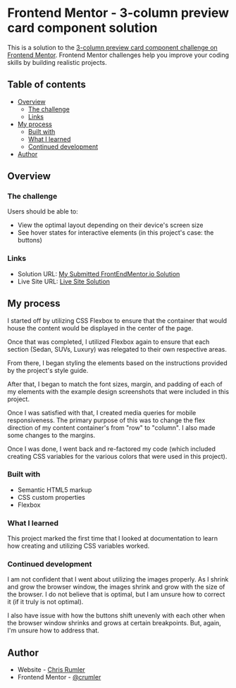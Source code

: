 # Frontend Mentor - 3-column preview card component solution

This is a solution to the [3-column preview card component challenge on Frontend Mentor](https://www.frontendmentor.io/challenges/3column-preview-card-component-pH92eAR2-). Frontend Mentor challenges help you improve your coding skills by building realistic projects. 

## Table of contents

- [Overview](#overview)
  - [The challenge](#the-challenge)
  - [Links](#links)
- [My process](#my-process)
  - [Built with](#built-with)
  - [What I learned](#what-i-learned)
  - [Continued development](#continued-development)
- [Author](#author)


## Overview

### The challenge

Users should be able to:

- View the optimal layout depending on their device's screen size
- See hover states for interactive elements (in this project's case: the buttons)

### Links

- Solution URL: [My Submitted FrontEndMentor.io Solution](https://www.frontendmentor.io/solutions/utilized-html-css-with-flexbox-and-css-variables-QoMCEmEgt)
- Live Site URL: [Live Site Solution](https://crumler.github.io/frontend-mentor-3-column-preview-card-component/)

## My process

I started off by utilizing CSS Flexbox to ensure that the container that would house the content would be displayed in the center of the page.

Once that was completed, I utilized Flexbox again to ensure that each section (Sedan, SUVs, Luxury) was relegated to their own respective areas.

From there, I began styling the elements based on the instructions provided by the project's style guide.

After that, I began to match the font sizes, margin, and padding of each of my elements with the example design screenshots that were included in this project.

Once I was satisfied with that, I created media queries for mobile responsiveness.  The primary purpose of this was to change the flex direction of my content container's from "row" to "column".  I also made some changes to the margins.

Once I was done, I went back and re-factored my code (which included creating CSS variables for the various colors that were used in this project).

### Built with

- Semantic HTML5 markup
- CSS custom properties
- Flexbox

### What I learned

This project marked the first time that I looked at documentation to learn how creating and utilizing CSS variables worked.

### Continued development

I am not confident that I went about utilizing the images properly.  As I shrink and grow the browser window, the images shrink and grow with the size of the browser.  I do not believe that is optimal, but I am unsure how to correct it (if it truly is not optimal).

I also have issue with how the buttons shift unevenly with each other when the browser window shrinks and grows at certain breakpoints.  But, again, I'm unsure how to address that.

## Author

- Website - [Chris Rumler](https://www.chrisrumler.com)
- Frontend Mentor - [@crumler](https://www.frontendmentor.io/profile/crumler)